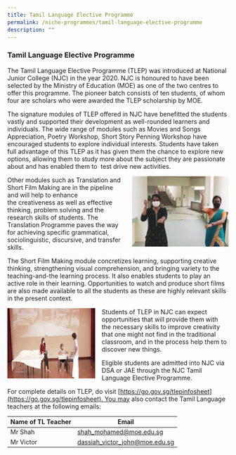 ```yaml
---
title: Tamil Language Elective Programme
permalink: /niche-programmes/tamil-language-elective-programme
description: ""
---
```

### Tamil Language Elective Programme

The Tamil Language Elective Programme (TLEP) was introduced at National Junior College (NJC) in the year 2020. NJC is honoured to have been selected by the Ministry of Education (MOE) as one of the two centres to offer this programme. The pioneer batch consists of ten students, of whom four are scholars who were awarded the TLEP scholarship by MOE.

The signature modules of TLEP offered in NJC have benefitted the students vastly and supported their development as well-rounded learners and individuals. The wide range of modules such as Movies and Songs Appreciation, Poetry Workshop, Short Story Penning Workshop have encouraged students to explore individual interests. Students have taken full advantage of this TLEP as it has given them the chance to explore new options, allowing them to study more about the subject they are passionate about and has enabled them to  test drive new activities.

<img src="/images/niche7.png" style="width:220px;height:160px;margin-left:15px;" align = "right"> Other modules such as Translation and Short Film Making are in the pipeline and will help to enhance the creativeness as well as effective thinking, problem solving and the research skills of students. The Translation Programme paves the way for achieving specific grammatical, sociolinguistic, discursive, and transfer skills.

The Short Film Making module concretizes learning, supporting creative thinking, strengthening visual comprehension, and bringing variety to the teaching-and-the learning process. It also enables students to play an active role in their learning. Opportunities to watch and produce short films are also made available to all the students as these are highly relevant skills in the present context.

<img src="/images/niche8.png" style="width:200px;height:160px;margin-right:15px;" align = "left"> Students of TLEP in NJC can expect opportunities that will provide them with the necessary skills to improve creativity that one might not find in the traditional classroom, and in the process help them to discover new things. 

Eligible students are admitted into NJC via DSA or JAE through the NJC Tamil Language Elective Programme. 

For complete details on TLEP, do visit [https://go.gov.sg/tlepinfosheet](https://go.gov.sg/tlepinfosheet). You may also contact the Tamil Language teachers at the following emails:

| Name of TL Teacher | Email |
|---|---|
| Mr Shah | shah_mohamed@moe.edu.sg |
| Mr Victor | dassiah_victor_john@moe.edu.sg |